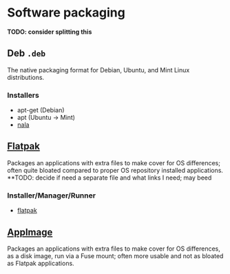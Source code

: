 # Software packaging

**TODO: consider splitting this**

## Deb `.deb`

The native packaging format for Debian, Ubuntu, and Mint Linux distributions.

### Installers

- apt-get (Debian)
- apt (Ubuntu → Mint)
- [nala](/software/console/nala.md)


## [Flatpak](/software/packaging/appimage.md)

Packages an applications with extra files to make cover for OS differences;
often quite bloated compared to proper OS repository installed applications.
**TODO: decide if need a separate file and what links I need; may beed

### Installer/Manager/Runner

- [flatpak](/software/console/flatpak.md)

## [AppImage](/software/packaging/appimage.md)

Packages an applications with extra files to make cover for OS differences, as a disk image, run via a Fuse mount;
often more usable and not as bloated as Flatpak applications.

